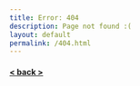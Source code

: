 ```yaml
---
title: Error: 404
description: Page not found :(
layout: default
permalink: /404.html
---
```


#### [< back >](././)
